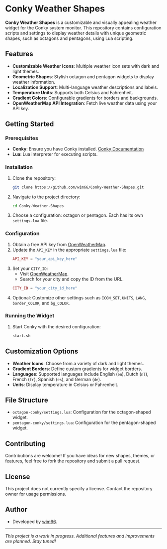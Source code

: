 # Conky Weather Shapes

**Conky Weather Shapes** is a customizable and visually appealing weather widget for the Conky system monitor. This repository contains configuration scripts and settings to display weather details with unique geometric shapes, such as octagons and pentagons, using Lua scripting.

## Features

- **Customizable Weather Icons**: Multiple weather icon sets with dark and light themes.
- **Geometric Shapes**: Stylish octagon and pentagon widgets to display weather information.
- **Localization Support**: Multi-language weather descriptions and labels.
- **Temperature Units**: Supports both Celsius and Fahrenheit.
- **Gradient Colors**: Configurable gradients for borders and backgrounds.
- **OpenWeatherMap API Integration**: Fetch live weather data using your API key.

## Getting Started

### Prerequisites

- **Conky**: Ensure you have Conky installed. [Conky Documentation](https://github.com/brndnmtthws/conky)
- **Lua**: Lua interpreter for executing scripts.

### Installation

1. Clone the repository:
   ```bash
   git clone https://github.com/wim66/Conky-Weather-Shapes.git
   ```
2. Navigate to the project directory:
   ```bash
   cd Conky-Weather-Shapes
   ```
3. Choose a configuration: octagon or pentagon. Each has its own `settings.lua` file.

### Configuration

1. Obtain a free API key from [OpenWeatherMap](https://openweathermap.org/).
2. Update the `API_KEY` in the appropriate `settings.lua` file:
   ```lua
   API_KEY = "your_api_key_here"
   ```
3. Set your `CITY_ID`:
   - Visit [OpenWeatherMap](https://openweathermap.org/).
   - Search for your city and copy the ID from the URL.
   ```lua
   CITY_ID = "your_city_id_here"
   ```
4. Optional: Customize other settings such as `ICON_SET`, `UNITS`, `LANG`, `border_COLOR`, and `bg_COLOR`.

### Running the Widget

1. Start Conky with the desired configuration:
   ```bash
   start.sh
   ```

## Customization Options

- **Weather Icons**: Choose from a variety of dark and light themes.
- **Gradient Borders**: Define custom gradients for widget borders.
- **Languages**: Supported languages include English (`en`), Dutch (`nl`), French (`fr`), Spanish (`es`), and German (`de`).
- **Units**: Display temperature in Celsius or Fahrenheit.

## File Structure

- `octagon-conky/settings.lua`: Configuration for the octagon-shaped widget.
- `pentagon-conky/settings.lua`: Configuration for the pentagon-shaped widget.

## Contributing

Contributions are welcome! If you have ideas for new shapes, themes, or features, feel free to fork the repository and submit a pull request.

## License

This project does not currently specify a license. Contact the repository owner for usage permissions.

## Author

- Developed by [wim66](https://github.com/wim66).

---

*This project is a work in progress. Additional features and improvements are planned. Stay tuned!*